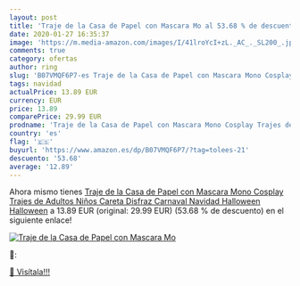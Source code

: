 ```yaml
---
layout: post
title: 'Traje de la Casa de Papel con Mascara Mo al 53.68 % de descuento'
date: 2020-01-27 16:35:37
image: 'https://m.media-amazon.com/images/I/41lroYcI+zL._AC_._SL200_.jpg'
comments: true
category: ofertas
author: ring
slug: 'B07VMQF6P7-es Traje de la Casa de Papel con Mascara Mono Cosplay Trajes...'
tags: navidad
actualPrice: 13.89 EUR
currency: EUR
price: 13.89
comparePrice: 29.99 EUR
prodname: 'Traje de la Casa de Papel con Mascara Mono Cosplay Trajes de Adultos Niños Careta Disfraz Carnaval Navidad Halloween Halloween'
country: 'es'
flag: '🇪🇸'
buyurl: 'https://www.amazon.es/dp/B07VMQF6P7/?tag=tolees-21'
descuento: '53.68'
average: '12.89'
---
```


Ahora mismo tienes [Traje de la Casa de Papel con Mascara Mono Cosplay Trajes de Adultos Niños Careta Disfraz Carnaval Navidad Halloween Halloween](https://www.amazon.es/dp/B07VMQF6P7/?tag=tolees-21) a 13.89 EUR (original: 29.99 EUR) (53.68 %  de descuento) en el siguiente enlace!

[![Traje de la Casa de Papel con Mascara Mo](https://m.media-amazon.com/images/I/41lroYcI+zL._AC_._SL200_.jpg)](https://www.amazon.es/dp/B07VMQF6P7/?tag=tolees-21)

🔎:


[🛒 Visítala!!!](https://www.amazon.es/dp/B07VMQF6P7/?tag=tolees-21)
